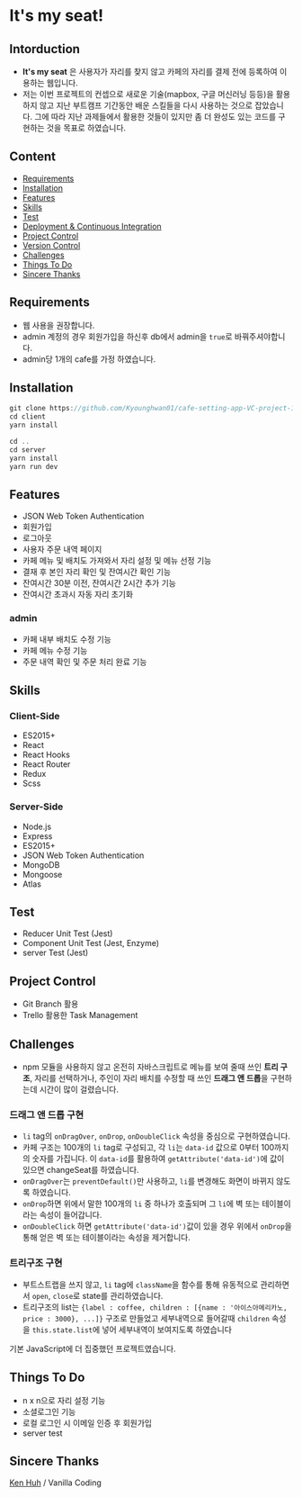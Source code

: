# It's my seat!

## Intorduction

- **It's my seat** 은 사용자가 자리를 찾지 않고 카페의 자리를 결제 전에 등록하여 이용하는 웹입니다.
- 저는 이번 프로젝트의 컨셉으로 새로운 기술(mapbox, 구글 머신러닝 등등)을 활용하지 않고 지난 부트캠프 기간동안 배운 스킬들을 다시 사용하는 것으로 잡았습니다. 그에 따라 지난 과제들에서 활용한 것들이 있지만 좀 더 완성도 있는 코드를 구현하는 것을 목표로 하였습니다.

<!-- <img height="500" alt="example" src="./runmate.gif"> -->

## Content

- [Requirements](#Requirements)
- [Installation](#Installation)
- [Features](#Features)
- [Skills](#Skills)
- [Test](#Test)
- [Deployment & Continuous Integration](#Deployment-&-Continuous-Integration)
- [Project Control](#Project-Control)
- [Version Control](#Version-Control)
- [Challenges](#Challenges)
- [Things To Do](#Things-To-Do)
- [Sincere Thanks](#Sincere-Thanks)

## Requirements

- 웹 사용을 권장합니다.
- admin 계정의 경우 회원가입을 하신후 db에서 admin을 `true`로 바꿔주셔야합니다.
- admin당 1개의 cafe를 가정 하였습니다.

## Installation

```javascript
git clone https://github.com/Kyounghwan01/cafe-setting-app-VC-project-1-.git
cd client
yarn install

cd ..
cd server
yarn install
yarn run dev
```

## Features

- JSON Web Token Authentication
- 회원가입
- 로그아웃
- 사용자 주문 내역 페이지
- 카페 메뉴 및 배치도 가져와서 자리 설정 및 메뉴 선정 기능
- 결재 후 본인 자리 확인 및 잔여시간 확인 기능
- 잔여시간 30분 이전, 잔여시간 2시간 추가 기능
- 잔여시간 초과시 자동 자리 초기화

### admin
- 카페 내부 배치도 수정 기능
- 카페 메뉴 수정 기능
- 주문 내역 확인 및 주문 처리 완료 기능

## Skills
### Client-Side

- ES2015+
- React
- React Hooks
- React Router
- Redux
- Scss

### Server-Side

- Node.js
- Express
- ES2015+
- JSON Web Token Authentication
- MongoDB
- Mongoose
- Atlas


## Test

- Reducer Unit Test (Jest)
- Component Unit Test (Jest, Enzyme)
- server Test (Jest)

## Project Control

- Git Branch 활용
- Trello 활용한 Task Management

## Challenges

- npm 모듈을 사용하지 않고 온전히 자바스크립트로 메뉴를 보여 줄때 쓰인 **트리 구조**, 자리를 선택하거나, 주인이 자리 배치를 수정할 때 쓰인 **드래그 앤 드롭**을 구현하는데 시간이 많이 걸렸습니다.

### 드래그 앤 드롭 구현
- `li` tag의 `onDragOver`, `onDrop`, `onDoubleClick` 속성을 중심으로 구현하였습니다.
- 카페 구조는 100개의 `li` tag로 구성되고, 각 `li`는 `data-id` 값으로 0부터 100까지의 숫자를 가집니다. 이 `data-id`를 활용하여 `getAttribute('data-id')`에 값이 있으면 changeSeat를 하였습니다.
- `onDragOver`는 `preventDefault()`만 사용하고, `li`를 변경해도 화면이 바뀌지 않도록 하였습니다.
- `onDrop`하면 위에서 말한 100개의 `li` 중 하나가 호출되며 그 `li`에 벽 또는 테이블이라는 속성이 들어갑니다.
- `onDoubleClick` 하면 `getAttribute('data-id')`값이 있을 경우 위에서 `onDrop`을 통해 얻은 벽 또는 테이블이라는 속성을 제거합니다.

### 트리구조 구현
- 부트스트랩을 쓰지 않고, `li` tag에 `className`을 함수를 통해 유동적으로 관리하면서 `open`, `close`로 state를 관리하였습니다.
- 트리구조의 list는
```{label : coffee, children : [{name : '아이스아메리카노, price : 3000}, ...]}``` 구조로 만들었고 세부내역으로 들어갈때 `children` 속성을 `this.state.list`에 넣어 세부내역이 보여지도록 하였습니다

기본 JavaScript에 더 집중했던 프로젝트였습니다.

## Things To Do

- n x n으로 자리 설정 기능
- 소셜로그인 기능
- 로컬 로그인 시 이메일 인증 후 회원가입
- server test



## Sincere Thanks

[Ken Huh](https://github.com/Ken123777) / Vanilla Coding
